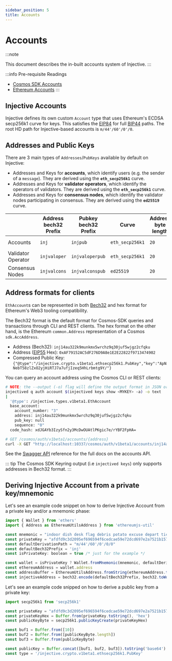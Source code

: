 ```yaml
---
sidebar_position: 5
title: Accounts
---
```


# Accounts

:::note

This document describes the in-built accounts system of Injective. 
:::

:::info Pre-requisite Readings

- [Cosmos SDK Accounts](https://docs.cosmos.network/main/basics/accounts) 
- [Ethereum Accounts](https://ethereum.org/en/whitepaper/#ethereum-accounts) 
:::

## Injective Accounts

Injective defines its own custom `Account` type that uses Ethereum's ECDSA secp256k1 curve for keys. This
satisfies the [EIP84](https://github.com/ethereum/EIPs/issues/84) for full [BIP44](https://github.com/bitcoin/bips/blob/master/bip-0044.mediawiki) paths.
The root HD path for Injective-based accounts is `m/44'/60'/0'/0`.

<!-- TODO: Joan
[comment]: <> (+++ https://github.com/InjectiveLabs/injective-core/blob/9a1c0427c588414c9534c6df5472d1413249113e/injective-chain/types/codec.go#L15-L25)
-->

## Addresses and Public Keys

There are 3 main types of `Addresses`/`PubKeys` available by default on Injective:

- Addresses and Keys for **accounts**, which identify users (e.g. the sender of a `message`). They are derived using the **`eth_secp256k1`** curve.
- Addresses and Keys for **validator operators**, which identify the operators of validators. They are derived using the **`eth_secp256k1`** curve.
- Addresses and Keys for **consensus nodes**, which identify the validator nodes participating in consensus. They are derived using the **`ed25519`** curve.

|                    | Address bech32 Prefix | Pubkey bech32 Prefix | Curve           | Address byte length | Pubkey byte length |
|--------------------|-----------------------|----------------------|-----------------|---------------------|--------------------|
| Accounts           | `inj`                 | `injpub`             | `eth_secp256k1` | `20`                | `33` (compressed)  |
| Validator Operator | `injvaloper`          | `injvaloperpub`      | `eth_secp256k1` | `20`                | `33` (compressed)  |
| Consensus Nodes    | `injvalcons`          | `injvalconspub`      | `ed25519`       | `20`                | `32`               |

## Address formats for clients

`EthAccount`s can be represented in both [Bech32](https://en.bitcoin.it/wiki/Bech32) and hex format for Ethereum's Web3 tooling compatibility.

The Bech32 format is the default format for Cosmos-SDK queries and transactions through CLI and REST
clients. The hex format on the other hand, is the Ethereum `common.Address` representation of a
Cosmos `sdk.AccAddress`.

- Address (Bech32): `inj14au322k9munkmx5wrchz9q30juf5wjgz2cfqku`
- Address ([EIP55](https://eips.ethereum.org/EIPS/eip-55) Hex): `0xAF79152AC5dF276D9A8e1E2E22822f9713474902`
- Compressed Public Key: `{"@type":"/injective.crypto.v1beta1.ethsecp256k1.PubKey","key":"ApNNebT58zlZxO2yjHiRTJ7a7ufjIzeq5HhLrbmtg9Y/"}`

You can query an account address using the Cosmos CLI or REST clients:

```bash
# NOTE: the --output (-o) flag will define the output format in JSON or YAML (text)
injectived q auth account $(injectived keys show <MYKEY> -a) -o text
|
  '@type': /injective.types.v1beta1.EthAccount
  base_account:
    account_number: "3"
    address: inj14au322k9munkmx5wrchz9q30juf5wjgz2cfqku
    pub_key: null
    sequence: "0"
  code_hash: xdJGAYb3IzySfn2y3McDwOUAtlPKgic7e/rYBF2FpHA=
```

``` bash
# GET /cosmos/auth/v1beta1/accounts/{address}
curl -X GET "http://localhost:10337/cosmos/auth/v1beta1/accounts/inj14au322k9munkmx5wrchz9q30juf5wjgz2cfqku" -H "accept: application/json"
```

See the [Swagger API](https://lcd.injective.network/swagger/) reference for the full docs on the accounts API.

::: tip
The Cosmos SDK Keyring output (i.e `injectived keys`) only supports addresses in Bech32 format.
:::

## Deriving Injective Account from a private key/mnemonic

Let's see an example code snippet on how to derive Injective Account from a private key and/or a mnemonic phase:
```js
import { Wallet } from 'ethers'
import { Address as EthereumUtilsAddress } from 'ethereumjs-util'

const mnemonic = "indoor dish desk flag debris potato excuse depart ticket judge file exit"
const privateKey = "afdfd9c3d2095ef696594f6cedcae59e72dcd697e2a7521b1578140422a4f890"
const defaultDerivationPath = "m/44'/60'/0'/0/0"
const defaultBech32Prefix = 'inj'
const isPrivateKey: boolean = true /* just for the example */

const wallet = isPrivateKey ? Wallet.fromMnemonic(mnemonic, defaultDerivationPath) : new Wallet(privateKey)
const ethereumAddress = wallet.address
const addressBuffer = EthereumUtilsAddress.fromString(ethereumAddress.toString()).toBuffer()
const injectiveAddress = bech32.encode(defaultBech32Prefix, bech32.toWords(addressBuffer))
```

Let's see an example code snipped on how to derive a public key from a private key:
```js
import secp256k1 from 'secp256k1'

const privateKey = "afdfd9c3d2095ef696594f6cedcae59e72dcd697e2a7521b1578140422a4f890"
const privateKeyHex = Buffer.from(privateKey.toString(), 'hex')
const publicKeyByte = secp256k1.publicKeyCreate(privateKeyHex)

const buf1 = Buffer.from([10])
const buf2 = Buffer.from([publicKeyByte.length])
const buf3 = Buffer.from(publicKeyByte)

const publicKey = Buffer.concat([buf1, buf2, buf3]).toString('base64')
const type = '/injective.crypto.v1beta1.ethsecp256k1.PubKey'
```
